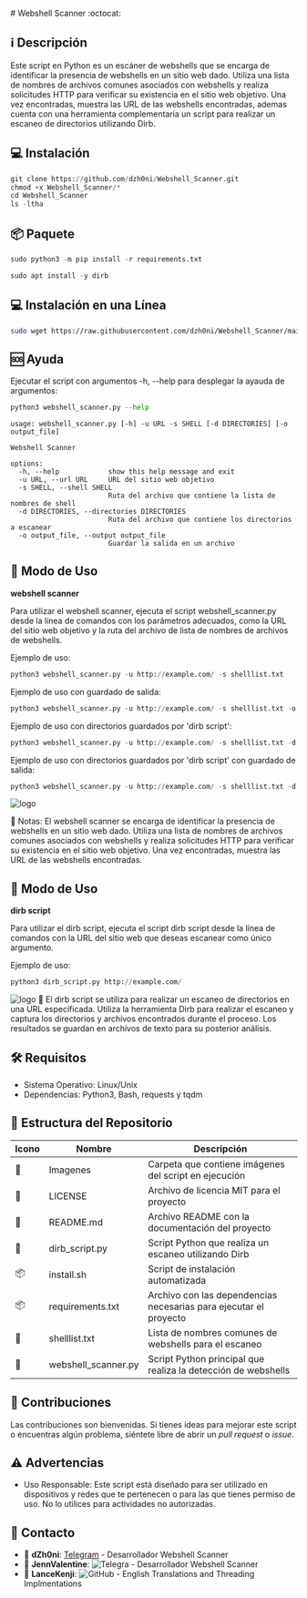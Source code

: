﻿﻿# Webshell Scanner :octocat:

## :information_source: Descripción
Este script en Python es un escáner de webshells que se encarga de identificar 
la presencia de webshells en un sitio web dado. Utiliza una lista de nombres 
de archivos comunes asociados con webshells y realiza solicitudes HTTP para 
verificar su existencia en el sitio web objetivo. Una vez encontradas, 
muestra las URL de las webshells encontradas, ademas cuenta con una herramienta 
complementaria un script para realizar un escaneo de directorios utilizando Dirb.

## :computer: Instalación
```python
git clone https://github.com/dzh0ni/Webshell_Scanner.git
chmod +x Webshell_Scanner/*
cd Webshell_Scanner
ls -ltha
```

## :package: Paquete
```python
sudo python3 -m pip install -r requirements.txt 
```
```python
sudo apt install -y dirb
```

## :computer: Instalación en una Línea
```bash
sudo wget https://raw.githubusercontent.com/dzh0ni/Webshell_Scanner/main/install.sh -O - | sudo bash && sudo rm -rf wget-log*
```

## :sos: Ayuda 

Ejecutar el script con argumentos -h, --help para desplegar la ayauda de argumentos:

```python
python3 webshell_scanner.py --help
```
```
usage: webshell_scanner.py [-h] -u URL -s SHELL [-d DIRECTORIES] [-o output_file]

Webshell Scanner

options:
  -h, --help            show this help message and exit
  -u URL, --url URL     URL del sitio web objetivo
  -s SHELL, --shell SHELL
                        Ruta del archivo que contiene la lista de nombres de shell
  -d DIRECTORIES, --directories DIRECTORIES
                        Ruta del archivo que contiene los directorios a escanear
  -o output_file, --output output_file
                        Guardar la salida en un archivo
```

## :rocket: Modo de Uso
**webshell scanner**

Para utilizar el webshell scanner, ejecuta el script webshell_scanner.py desde la línea de comandos con los parámetros adecuados, como la URL del sitio web objetivo y la ruta del archivo de lista de nombres de archivos de webshells.

Ejemplo de uso:

```python
python3 webshell_scanner.py -u http://example.com/ -s shelllist.txt
```

Ejemplo de uso con guardado de salida:

```python
python3 webshell_scanner.py -u http://example.com/ -s shelllist.txt -o Posibles_shells.txt
```

Ejemplo de uso con directorios guardados por 'dirb script':
```python
python3 webshell_scanner.py -u http://example.com/ -s shelllist.txt -d directorios_encontrados.txt
```

Ejemplo de uso con directorios guardados por 'dirb script' con guardado de salida:

```python
python3 webshell_scanner.py -u http://example.com/ -s shelllist.txt -d directorios_encontrados.txt -o Posibles_shells.txt
```
![logo](https://github.com/dzh0ni/Webshell_Scanner/blob/main/Imagenes/webshell_scanner.jpg)

:memo: Notas: El webshell scanner se encarga de identificar la presencia de webshells en un sitio web dado. Utiliza una lista de nombres de archivos comunes asociados con webshells y realiza solicitudes HTTP para verificar su existencia en el sitio web objetivo. Una vez encontradas, muestra las URL de las webshells encontradas.

## :rocket: Modo de Uso 
**dirb script**

Para utilizar el dirb script, ejecuta el script dirb script desde la línea de comandos con la URL del sitio web que deseas escanear como único argumento.

Ejemplo de uso:

```python
python3 dirb_script.py http://example.com/
```
![logo](https://github.com/dzh0ni/Webshell_Scanner/blob/main/Imagenes/dirb_script.jpg)
:memo: El dirb script se utiliza para realizar un escaneo de directorios en una URL especificada. Utiliza la herramienta Dirb para realizar el escaneo y captura los directorios y archivos encontrados durante el proceso. Los resultados se guardan en archivos de texto para su posterior análisis.

## :hammer_and_wrench: Requisitos 

- Sistema Operativo: Linux/Unix
- Dependencias: Python3, Bash, requests y tqdm

## :open_file_folder: Estructura del Repositorio

| Icono            | Nombre              | Descripción                                      |
|------------------|---------------------|--------------------------------------------------|
| :file_folder:    | Imagenes            | Carpeta que contiene imágenes del script en ejecución |
| :page_facing_up: | LICENSE             | Archivo de licencia MIT para el proyecto         |
| :book:           | README.md           | Archivo README con la documentación del proyecto |
| :page_facing_up: | dirb_script.py      | Script Python que realiza un escaneo utilizando Dirb |
| :package:        | install.sh          | Script de instalación automatizada               |
| :package:        | requirements.txt    | Archivo con las dependencias necesarias para ejecutar el proyecto |
| :book:           | shelllist.txt       | Lista de nombres comunes de webshells para el escaneo |
| :page_facing_up: | webshell_scanner.py | Script Python principal que realiza la detección de webshells |

## :star2: Contribuciones

Las contribuciones son bienvenidas. Si tienes ideas para mejorar este script o encuentras algún problema, siéntete libre de abrir un *pull request* o *issue*.

## :warning: Advertencias

- Uso Responsable: Este script está diseñado para ser utilizado en dispositivos y redes que te pertenecen o para las que tienes permiso de uso. No lo utilices para actividades no autorizadas.

## :email: Contacto 
* :busts_in_silhouette: **dZh0ni**: [Telegram](https://t.me/dZh0ni_Dev) - Desarrollador Webshell Scanner
* :busts_in_silhouette: **JennValentine**: ![Telegra](https://t.me/JennValentine) - Desarrollador Webshell Scanner 
* :busts_in_silhouette: **LanceKenji**: ![GitHub](https://github.com/lancekenji) - English Translations and Threading Implmentations 
